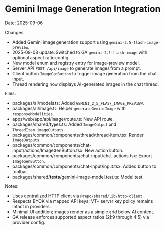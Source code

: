 # Gemini Image Generation Integration

Date: 2025-09-06

Changes:

- Added Gemini image generation support using `gemini-2.5-flash-image-preview`.
- 2025-09-08 update: Switched to GA `gemini-2.5-flash-image` with optional aspect ratio config.
- New model enum and registry entry for image-preview model.
- Server API `POST /api/image` to generate images from a prompt.
- Client button `ImageGenButton` to trigger image generation from the chat input.
- Thread rendering now displays AI-generated images in the chat thread.

Files:

- packages/ai/models.ts: Added `GEMINI_2_5_FLASH_IMAGE_PREVIEW`.
- packages/ai/image.ts: Helper `generateGeminiImage` with `responseModalities`.
- apps/web/app/api/image/route.ts: New API route.
- packages/shared/types.ts: Added `ImageOutput` and `ThreadItem.imageOutputs`.
- packages/common/components/thread/thread-item.tsx: Render `imageOutputs`.
- packages/common/components/chat-input/actions/ImageGenButton.tsx: New action button.
- packages/common/components/chat-input/chat-actions.tsx: Export `ImageGenButton`.
- packages/common/components/chat-input/input.tsx: Added button to toolbar.
- packages/shared/**tests**/gemini-image-model.test.ts: Model test.

Notes:

- Uses centralized HTTP client via `@repo/shared/lib/http-client`.
- Respects BYOK via mapped API keys; VT+ server key policy remains intact in providers.
- Minimal UI addition; images render as a simple grid below AI content.
- GA release enforces supported aspect ratios (21:9 through 4:5) via provider config.
